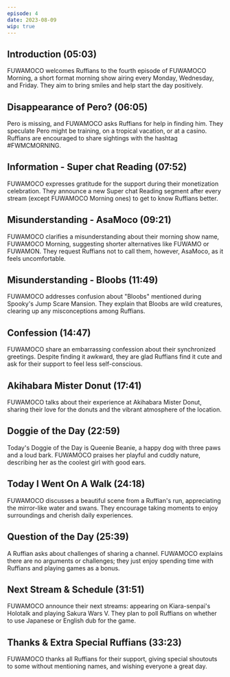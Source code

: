 ```yaml
---
episode: 4
date: 2023-08-09
wip: true
---
```


## Introduction (05:03)

FUWAMOCO welcomes Ruffians to the fourth episode of FUWAMOCO Morning, a short format morning show airing every Monday, Wednesday, and Friday. They aim to bring smiles and help start the day positively.

## Disappearance of Pero? (06:05)

Pero is missing, and FUWAMOCO asks Ruffians for help in finding him. They speculate Pero might be training, on a tropical vacation, or at a casino. Ruffians are encouraged to share sightings with the hashtag #FWMCMORNING.

## Information - Super chat Reading (07:52)

FUWAMOCO expresses gratitude for the support during their monetization celebration. They announce a new Super chat Reading segment after every stream (except FUWAMOCO Morning ones) to get to know Ruffians better.

## Misunderstanding - AsaMoco (09:21)

FUWAMOCO clarifies a misunderstanding about their morning show name, FUWAMOCO Morning, suggesting shorter alternatives like FUWAMO or FUWAMON. They request Ruffians not to call them, however, AsaMoco, as it feels uncomfortable.

## Misunderstanding - Bloobs (11:49)

FUWAMOCO addresses confusion about "Bloobs" mentioned during Spooky's Jump Scare Mansion. They explain that Bloobs are wild creatures, clearing up any misconceptions among Ruffians.

## Confession (14:47)

FUWAMOCO share an embarrassing confession about their synchronized greetings. Despite finding it awkward, they are glad Ruffians find it cute and ask for their support to feel less self-conscious.

## Akihabara Mister Donut (17:41)

FUWAMOCO talks about their experience at Akihabara Mister Donut, sharing their love for the donuts and the vibrant atmosphere of the location.

## Doggie of the Day (22:59)

Today's Doggie of the Day is Queenie Beanie, a happy dog with three paws and a loud bark. FUWAMOCO praises her playful and cuddly nature, describing her as the coolest girl with good ears.

## Today I Went On A Walk (24:18)

FUWAMOCO discusses a beautiful scene from a Ruffian's run, appreciating the mirror-like water and swans. They encourage taking moments to enjoy surroundings and cherish daily experiences.

## Question of the Day (25:39)

A Ruffian asks about challenges of sharing a channel. FUWAMOCO explains there are no arguments or challenges; they just enjoy spending time with Ruffians and playing games as a bonus.

## Next Stream & Schedule (31:51)

FUWAMOCO announce their next streams: appearing on Kiara-senpai's Holotalk and playing Sakura Wars V. They plan to poll Ruffians on whether to use Japanese or English dub for the game.

## Thanks & Extra Special Ruffians (33:23)

FUWAMOCO thanks all Ruffians for their support, giving special shoutouts to some without mentioning names, and wishing everyone a great day.
